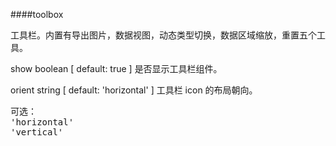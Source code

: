 ####toolbox
<p>工具栏。内置有导出图片，数据视图，动态类型切换，数据区域缩放，重置五个工具。</p>
<p>
    show boolean [ default: true ] 是否显示工具栏组件。
</p>
<p>
    orient string [ default: 'horizontal' ] 工具栏 icon 的布局朝向。
<pre>
可选：
'horizontal'
'vertical'
</pre>
</p>
